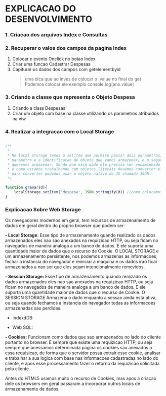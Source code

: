 # EXPLICACAO DO DESENVOLVIMENTO

### 1. Criacao dos arquivos Index e Consultas

### 2. Recuperar o valos dos campos da pagina Index

1. Colocar o evento Onclick no botao Index
2. Criar uma funcao Cadastrar Despesas
3. Capiturar os dados dos campos com getelementbyid 
   > uma dica que ao inves de colocar o .value no final do get
   > Podemos colocar ele exemplo console.log(ano.value)

### 3. Criando a classe que representa o Objeto Despesa
 1. Criando a class Despesas
 2. Criar um objeto com base na classe utilizando os parametros atribuidos na viw

### 4. Realizar a integracao com o Local Storage

```JavaScript

/**
 * 
 * No local storage temos o setitem que permite passar dois parametros, o primeiro 
 * parametro e a identificacao do objeto que vamos armazenar, e o segundo e o dado que
 * queremos armazenar. Sendo que esse dado ele precisa ser encaminhado com uma notacao JSON
 * e como estamos trabalhando com objetos literais devemos converter ele para uma notacao JSON
 * para converter podemos usar o objeto nativo do JS chamado JSON 
 */

function gravar(d){
    localStorage.setItem('despesa', JSON.stringify(d)) //como colocamos o setItem sempre que preencher ele ira sobreescrever o item anterior
}


```

















### Explicacao Sobre Web Storage

Os navegadores modernos em geral, tem recursos de armazenamento de dados em geral dentro do proprio browser que podem ser:

**- Local Storage:** Esse tipo de armazenamento quando realizado os dados armazenados eles nao sao anexados na requizicao HTTP, ou seja ficam no navegados de maneira analoga a um banco de dados. E ele suporta uma quantidade maior de dados que o recurso de Cookie. O LOCAL STORAGE e um armazenamento persistente, nos podemos armazenas as informacoes, fechar a instancia do navegador e reiniciar a maquina e os dados irao ficar armazenados a nao ser que eles sejam intencionalmente removidos.

**- Session Storage:** Esse tipo de armazenamento quando realizado os dados armazenados eles nao sao anexados na requizicao HTTP, ou seja ficam no navegados de maneira analoga a um banco de dados. E ele suporta uma quantidade maior de dados que o recurso de Cookie. O SESSION STORAGE Armazena o dado enquanto a sessao ainda esta ativa, ou seja quando fechamos a instancia do navegador todas as informacoes armazenadas sao perdidas.

- IndexdDB: 

- Web SQL:

**- Cookies:** Funcionam como dados que sao armazenados no lado do cliente portanto no browser. E sempre que existe uma requizicao HTTP, ou seja sempre que acessamos determinada pagina os cookies sao anexados a essa requisicao, de forma que o servidor possa extrair esse cookie, analisar e trabalhar a sua logica com base nas informacoes cadastradas no lado do cliente, e apos esse processamento fazer o retorno da requizicao solicitada pelo cliente.

Antes do HTML5 usamos muito o recurso de Cookies, mas apos a criacao dele os browsers em geral passaram a incorporar outros locais de armazenamento de dados.
